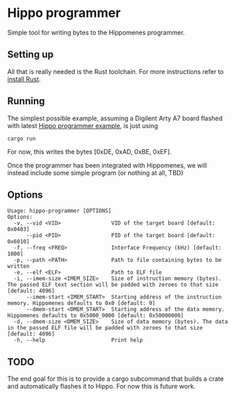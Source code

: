 # Hippo programmer

Simple tool for writing bytes to the Hippomenes programmer.

## Setting up

All that is really needed is the Rust toolchain. For more instructions refer to [install Rust](https://www.rust-lang.org/tools/install).

## Running

The simplest possible example, assuming a Digilent Arty A7 board flashed with latest [Hippo programmer example](https://github.com/onsdagens/hippo-programmer),
is just using 

```
cargo run
```

For now, this writes the bytes [0xDE, 0xAD, 0xBE, 0xEF].

Once the programmer has been integrated with Hippomenes, we will instead include some simple program (or nothing at all, TBD)

## Options

```
Usage: hippo-programmer [OPTIONS]
Options:
  -v, --vid <VID>                VID of the target board [default: 0x0403]
      --pid <PID>                PID of the target board [default: 0x6010]
  -f, --freq <FREQ>              Interface Frequency (kHz) [default: 1000]
  -p, --path <PATH>              Path to file containing bytes to be written
  -e, --elf <ELF>                Path to ELF file
  -i, --imem-size <IMEM_SIZE>    Size of instruction memory (bytes). The passed ELF text section will be padded with zeroes to that size [default: 4096]
      --imem-start <IMEM_START>  Starting address of the instruction memory. Hippomenes defaults to 0x0 [default: 0]
      --dmem-start <DMEM_START>  Starting address of the data memory. Hippomenes defaults to 0x5000_0000 [default: 0x50000000]
  -d, --dmem-size <DMEM_SIZE>    Size of data memory (bytes). The data in the passed ELF file will be padded with zeroes to that size [default: 4096]
  -h, --help                     Print help
```

## TODO

The end goal for this is to provide a cargo subcommand that builds a crate and automatically flashes it to Hippo. For now this is future work.
